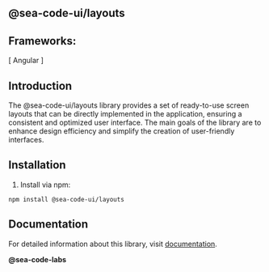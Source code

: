 ## @sea-code-ui/layouts

## Frameworks:

[ Angular ]

## Introduction

The @sea-code-ui/layouts library provides a set of ready-to-use screen layouts that can be directly
implemented in the application, ensuring a consistent and optimized user interface.
The main goals of the library are to enhance design efficiency and simplify the creation
of user-friendly interfaces.

## Installation

1. Install via npm:

```
npm install @sea-code-ui/layouts
```

## Documentation

For detailed information about this library,
visit [documentation](https://seacodelabs.atlassian.net/wiki/external/OTk1N2ZhNzA3OGNlNDNmNGFiNGVmMjY3Y2YxYWE0MzM).

**@sea-code-labs**

